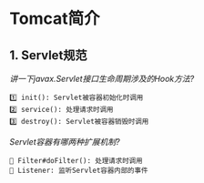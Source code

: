 # Tomcat简介
## 1. Servlet规范
*讲一下javax.Servlet接口生命周期涉及的Hook方法?*
```
1️⃣ init(): Servlet被容器初始化时调用
2️⃣ service(): 处理请求时调用
3️⃣ destroy(): Servlet被容器销毁时调用
```

*Servlet容器有哪两种扩展机制?*
```
🌟 Filter#doFilter(): 处理请求时调用
🌟 Listener: 监听Servlet容器内部的事件
```
